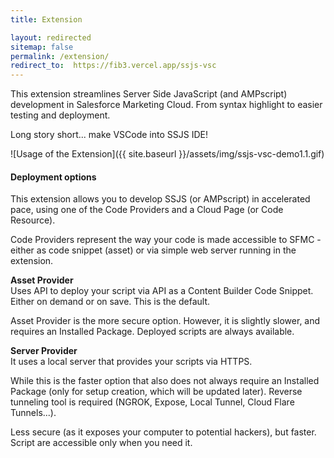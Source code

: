 ```yaml
---
title: Extension

layout: redirected
sitemap: false
permalink: /extension/
redirect_to:  https://fib3.vercel.app/ssjs-vsc
---
```


This extension streamlines Server Side JavaScript (and AMPscript) development in Salesforce Marketing Cloud.
From syntax highlight to easier testing  and deployment.

Long story short... make VSCode into SSJS IDE!

![Usage of the Extension]({{ site.baseurl }}/assets/img/ssjs-vsc-demo1.1.gif)

#### Deployment options

This extension allows you to develop SSJS (or AMPscript) in accelerated pace, using one of the Code Providers and a Cloud Page (or Code Resource).

Code Providers represent the way your code is made accessible to SFMC - either as code snippet (asset) or via simple web server running in the extension.

**Asset Provider**  
Uses API to deploy your script via API as a Content Builder Code Snippet. Either on demand or on save. This is the default.

Asset Provider is the more secure option.
However, it is slightly slower, and requires an Installed Package. Deployed scripts are always available.

**Server Provider**  
It uses a local server that provides your scripts via HTTPS.

While this is the faster option that also does not always require an Installed Package (only for setup creation, which will be updated later).
Reverse tunneling tool is required (NGROK, Expose, Local Tunnel, Cloud Flare Tunnels...).

Less secure (as it exposes your computer to potential hackers), but faster.
Script are accessible only when you need it.